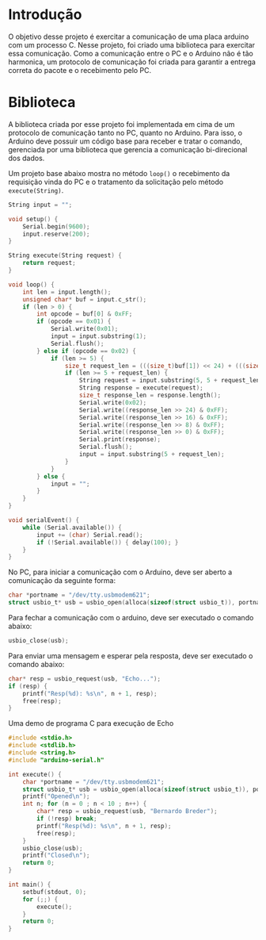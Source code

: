 # Introdução

O objetivo desse projeto é exercitar a comunicação de uma placa arduino com um processo C. Nesse projeto, foi criado uma biblioteca para exercitar essa comunicação. Como a comunicação entre o PC e o Arduino não é tão harmonica, um protocolo de comunicação foi criada para garantir a entrega correta do pacote e o recebimento pelo PC.

# Biblioteca

A biblioteca criada por esse projeto foi implementada em cima de um protocolo de comunicação tanto no PC, quanto no Arduino. Para isso, o Arduino deve possuir um código base para receber e tratar o comando, gerenciada por uma biblioteca que gerencia a comunicação bi-direcional dos dados.

Um projeto base abaixo mostra no método `loop()` o recebimento da requisição vinda do PC e o tratamento da solicitação pelo método `execute(String)`.

```c++
String input = "";

void setup() {
    Serial.begin(9600);
    input.reserve(200);
}

String execute(String request) {
    return request;
}

void loop() {
    int len = input.length();
    unsigned char* buf = input.c_str();
    if (len > 0) {
        int opcode = buf[0] & 0xFF;
        if (opcode == 0x01) {
            Serial.write(0x01);
            input = input.substring(1);
            Serial.flush();
        } else if (opcode == 0x02) {
            if (len >= 5) {
                size_t request_len = (((size_t)buf[1]) << 24) + (((size_t)buf[2]) << 16) + (((size_t)buf[3]) << 8) + buf[4];
                if (len >= 5 + request_len) {
                    String request = input.substring(5, 5 + request_len);
                    String response = execute(request);
                    size_t response_len = response.length();
                    Serial.write(0x02);
                    Serial.write((response_len >> 24) & 0xFF);
                    Serial.write((response_len >> 16) & 0xFF);
                    Serial.write((response_len >> 8) & 0xFF);
                    Serial.write((response_len >> 0) & 0xFF);
                    Serial.print(response);
                    Serial.flush();
                    input = input.substring(5 + request_len);
                }
            }
        } else {
            input = "";
        }
    }
}

void serialEvent() {
    while (Serial.available()) {
        input += (char) Serial.read();
        if (!Serial.available()) { delay(100); }
    }
}
```

No PC, para iniciar a comunicação com o Arduino, deve ser aberto a comunicação da seguinte forma:

```c
char *portname = "/dev/tty.usbmodem621";
struct usbio_t* usb = usbio_open(alloca(sizeof(struct usbio_t)), portname, B9600);
``` 

Para fechar a comunicação com o arduino, deve ser executado o comando abaixo:

```c
usbio_close(usb);
``` 

Para enviar uma mensagem e esperar pela resposta, deve ser executado o comando abaixo:

```c 
char* resp = usbio_request(usb, "Echo...");
if (resp) {
    printf("Resp(%d): %s\n", n + 1, resp);
    free(resp);
}
``` 

Uma demo de programa C para execução de Echo

```c
#include <stdio.h>
#include <stdlib.h>
#include <string.h>
#include "arduino-serial.h"

int execute() {
    char *portname = "/dev/tty.usbmodem621";
    struct usbio_t* usb = usbio_open(alloca(sizeof(struct usbio_t)), portname, B9600);
    printf("Opened\n");
    int n; for (n = 0 ; n < 10 ; n++) {
        char* resp = usbio_request(usb, "Bernardo Breder");
        if (!resp) break;
        printf("Resp(%d): %s\n", n + 1, resp);
        free(resp);
    }
    usbio_close(usb);
    printf("Closed\n");
    return 0;
}

int main() {
    setbuf(stdout, 0);
    for (;;) {
        execute();
    }
    return 0;
}
``` 
